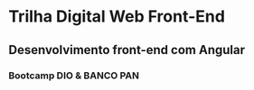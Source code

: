 # Trilha Digital Web Front-End
## Desenvolvimento front-end com Angular
### Bootcamp DIO & BANCO PAN